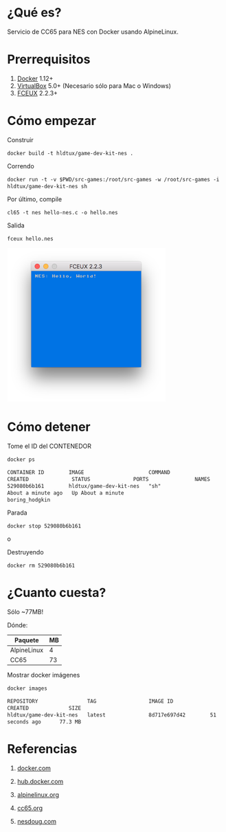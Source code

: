 # ¿Qué es?

Servicio de CC65 para NES con Docker usando AlpineLinux.


# Prerrequisitos

1. [Docker](www.docker.com) 1.12+
2. [VirtualBox](www.virtualbox.org) 5.0+ (Necesario sólo para Mac o Windows)
3. [FCEUX](http://www.fceux.com/) 2.2.3+

# Cómo empezar

Construir

```
docker build -t hldtux/game-dev-kit-nes .
```

Correndo

```
docker run -t -v $PWD/src-games:/root/src-games -w /root/src-games -i hldtux/game-dev-kit-nes sh
```

Por último, compile

```
cl65 -t nes hello-nes.c -o hello.nes
```

Salida

```
fceux hello.nes
```

![](doc/output.png)


# Cómo detener

Tome el ID del CONTENEDOR

```
docker ps
```

```
CONTAINER ID        IMAGE                     COMMAND             CREATED              STATUS              PORTS               NAMES
529080b6b161        hldtux/game-dev-kit-nes   "sh"                About a minute ago   Up About a minute                       boring_hodgkin
```

Parada

```
docker stop 529080b6b161
```

o

Destruyendo

```
docker rm 529080b6b161
```

# ¿Cuanto cuesta?

Sólo ~77MB!

Dónde:

Paquete | MB
--- | ---
AlpineLinux | 4
CC65 | 73

Mostrar docker imágenes

```
docker images
```

```
REPOSITORY                TAG                 IMAGE ID            CREATED             SIZE
hldtux/game-dev-kit-nes   latest              8d717e697d42        51 seconds ago      77.3 MB
```

# Referencias

1. [docker.com](https://www.docker.com)

2. [hub.docker.com](https://hub.docker.com)

3. [alpinelinux.org](https://alpinelinux.org)

4. [cc65.org](http://www.cc65.org/)

5. [nesdoug.com](https://nesdoug.com/)